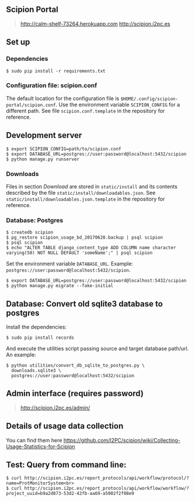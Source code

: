 

## Scipion Portal

> http://calm-shelf-73264.herokuapp.com
> http://scipion.i2pc.es

## Set up

### Dependencies

```
$ sudo pip install -r requirements.txt
```

### Configuration file: scipion.conf

The default location for the configuration file is `$HOME/.config/scipion-portal/scipion.conf`.
Use the environment variable `SCIPION_CONFIG` for a different path. See file `scipion.conf.template`
in the repository for reference.

## Development server

```
$ export SCIPION_CONFIG=path/to/scipion.conf
$ export DATABASE_URL=postgres://user:password@localhost:5432/scipion
$ python manage.py runserver
```

### Downloads

Files in section _Download_ are stored in `static/install` and its contents described by the file
`static/install/downloadables.json`. See `static/install/downloadables.json.template` in the repository
for reference.

### Database: Postgres

```
$ createdb scipion
$ pg_restore scipion_usage_bd_20170620.backup | psql scipion
$ psql scipion
$ echo "ALTER TABLE django_content_type ADD COLUMN name character varying(50) NOT NULL DEFAULT 'someName';" | psql scipion
```

Set the environment variable `DATABASE_URL`. Example: `postgres://user:password@localhost:5432/scipion`.
```
$ export DATABASE_URL=postgres://user:password@localhost:5432/scipion
$ python manage.py migrate --fake-initial
```

## Database: Convert old sqlite3 database to postgres

Install the dependencies:

```
$ sudo pip install records
```

And execute the utilities script passing source and target database path/url. An example:

```
$ python utilities/convert_db_sqlite_to_postgres.py \
  downloads.sqlite3 \
  postgres://user:password@localhost:5432/scipion
```

## Admin interface (requires password)

> http://scipion.i2pc.es/admin/

## Details of usage data collection

You can find them here https://github.com/I2PC/scipion/wiki/Collecting-Usage-Statistics-for-Scipion

## Test: Query from command line:

```
$ curl http://scipion.i2pc.es/report_protocols/api/workflow/protocol/?name=ProtMonitorSystem<br>
$ curl http://scipion.i2pc.es/report_protocols/api/workflow/workflow/?project_uuid=b9a2d873-53d2-42fb-aa69-a5002f2f08e9
```
